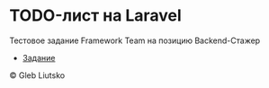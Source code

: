 # TODO-лист на Laravel
Тестовое задание Framework Team на позицию Backend-Стажер

- [Задание](https://docs.google.com/document/d/1LE6yjz3lE2bpcQHYfulMxtMwbXwF2ST7fPgHs4FL1QY)

© Gleb Liutsko
